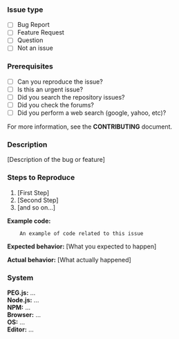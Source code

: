 <!---

    If a section does not apply, you are free to remove it.
    
    For example, when you select "Not an issue", you can remove all sections apart
    from the "Issue type" section

-->

### Issue type

* [ ] Bug Report
* [ ] Feature Request
* [ ] Question
* [ ] Not an issue

### Prerequisites

* [ ] Can you reproduce the issue?
* [ ] Is this an urgent issue?
* [ ] Did you search the repository issues?
* [ ] Did you check the forums?
* [ ] Did you perform a web search (google, yahoo, etc)?

For more information, see the **CONTRIBUTING** document.

### Description

[Description of the bug or feature]

### Steps to Reproduce

1. [First Step]
2. [Second Step]
3. [and so on...]

**Example code:**

```
    An example of code related to this issue
```

**Expected behavior:** [What you expected to happen]

**Actual behavior:** [What actually happened]

### System

**PEG.js:** ...
<br>**Node.js:** ...
<br>**NPM:** ...
<br>**Browser:** ... 
<br>**OS:**  ...
<br>**Editor:** ...
